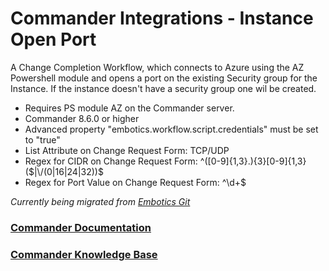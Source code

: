 # Commander Integrations - Instance Open Port

A Change Completion Workflow, which connects to Azure using the AZ Powershell module and opens a port on the existing Security group for the Instance. If the instance doesn't have a security group one wil be created. 

* Requires PS module AZ on the Commander server.
* Commander 8.6.0 or higher
* Advanced property "embotics.workflow.script.credentials" must be set to "true"
* List Attribute on Change Request Form: TCP/UDP
* Regex for CIDR on Change Request Form: ^([0-9]{1,3}\.){3}[0-9]{1,3}($|\/(0|16|24|32))$
* Regex for Port Value on Change Request Form: ^\d+$

*Currently being migrated from [Embotics Git](https://github.com/Embotics)*

### [Commander Documentation](https://docs.snowsoftware.com/commander/index.htm)

### [Commander Knowledge Base](https://community.snowsoftware.com/s/topic/0TO1r000000E5srGAC/commander?tabset-056aa=2)